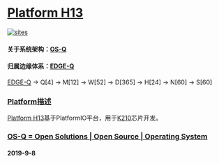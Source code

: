 ﻿# [Platform H13](https://github.com/OS-Q/H13)

[![sites](http://182.61.61.133/link/resources/OSQ.png)](http://www.OS-Q.com)

#### 关于系统架构：[OS-Q](https://github.com/OS-Q)
#### 归属边缘体系：[EDGE-Q](https://github.com/EDGE-Q)

[EDGE-Q](https://github.com/OS-Q/EDGE-Q) -> Q[4] -> M[12] -> W[52] -> D[365] -> H[24] -> N[60] -> S[60]

### [Platform描述](https://github.com/OS-Q/H13/wiki) 

[Platform H13](https://github.com/OS-Q/H13)基于PlatformIO平台，用于[K210](https://github.com/sochub/K210)芯片开发。

### [OS-Q = Open Solutions | Open Source |  Operating System ](http://www.OS-Q.com/H13)
####  2019-9-8